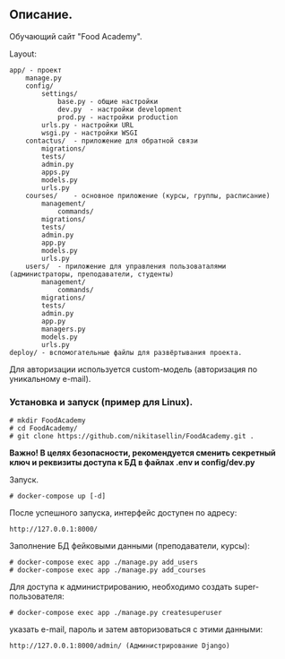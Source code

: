 ## Описание.
Обучающий сайт "Food Academy".

Layout:
```
app/ - проект
    manage.py
    config/
        settings/
            base.py - общие настройки
            dev.py  - настройки development
            prod.py - настройки production
        urls.py - настройки URL
        wsgi.py - настройки WSGI
    contactus/  - приложение для обратной связи
        migrations/ 
        tests/    
        admin.py
        apps.py
        models.py
        urls.py
    courses/    - основное приложение (курсы, группы, расписание)
        management/
            commands/
        migrations/ 
        tests/     
        admin.py
        app.py
        models.py
        urls.py
    users/  - приложение для управления пользоваталями (администраторы, преподаватели, студенты)
        management/
            commands/    
        migrations/ 
        tests/     
        admin.py
        app.py
        managers.py
        models.py
        urls.py
deploy/ - вспомогательные файлы для развёртывания проекта.
```
Для авторизации используется custom-модель (авторизация по уникальному e-mail).

### Установка и запуск (пример для Linux).
```
# mkdir FoodAcademy
# cd FoodAcademy/
# git clone https://github.com/nikitasellin/FoodAcademy.git .
```
**Важно! В целях безопасности, рекомендуется сменить секретный ключ и реквизиты доступа к БД в
файлах .env и config/dev.py**

Запуск.
```
# docker-compose up [-d]
```
После успешного запуска, интерфейс доступен по адресу:
```
http://127.0.0.1:8000/
```

Заполнение БД фейковыми данными (преподаватели, курсы):
```
# docker-compose exec app ./manage.py add_users
# docker-compose exec app ./manage.py add_courses
```


Для доступа к администрированию, необходимо создать super-пользователя:
```
# docker-compose exec app ./manage.py createsuperuser
```
указать e-mail, пароль и затем авторизоваться с этими данными:
```
http://127.0.0.1:8000/admin/ (Администрирование Django)
```
